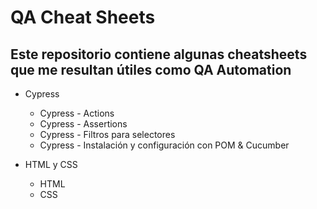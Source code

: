 # QA Cheat Sheets 

## Este repositorio contiene algunas cheatsheets que me resultan útiles como QA Automation

* Cypress

  * Cypress - Actions
  * Cypress - Assertions
  * Cypress - Filtros para selectores
  * Cypress - Instalación y configuración con POM & Cucumber

* HTML y CSS

  * HTML
  * CSS
